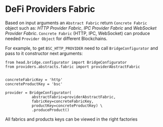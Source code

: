 # DeFi Providers Fabric
Based on input arguments an `Abstract Fabric` return `Concrete Fabric` object such as: *HTTP Provider Fabric*, *IPC Provider Fabric* and *WebSocket Provider Fabric*.
`Concrete Fabric` (HTTP, IPC, WebSocket) can produce needed `Provider Object` for different Blockchains.

For example, to get `BSC_HTTP_PROVIDER` need to call `BridgeConfigurator` and pass to it constructor next arguments:
```
from head.bridge.configurator import BridgeConfigurator
from providers.abstracts.fabric import providerAbstractFabric


concreteFabricKey = 'http'
concreteProductKey = 'bsc'

provider = BridgeConfigurator(
            abstractFabric=providerAbstractFabric,
            fabricKey=concreteFabricKey,
            productKey=concreteProductKey) \
            .produceProduct()
```

All fabrics and products keys can be viewed in the right factories
